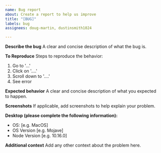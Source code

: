 ```yaml
---
name: Bug report
about: Create a report to help us improve
title: "[BUG]"
labels: bug
assignees: doug-martin, dustinsmith1024

---
```


**Describe the bug**
A clear and concise description of what the bug is.

**To Reproduce**
Steps to reproduce the behavior:
1. Go to '...'
2. Click on '....'
3. Scroll down to '....'
4. See error

**Expected behavior**
A clear and concise description of what you expected to happen.

**Screenshots**
If applicable, add screenshots to help explain your problem.

**Desktop (please complete the following information):**
 - OS: [e.g. MacOS]
 - OS Version [e.g. Mojave]
 - Node Version [e.g. 10.16.0]

**Additional context**
Add any other context about the problem here.
